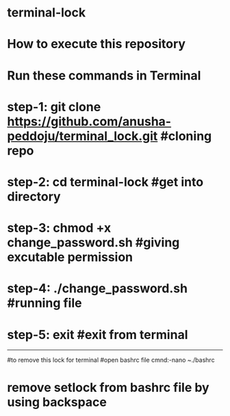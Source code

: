 # terminal-lock
# How to execute this repository
# Run these commands in Terminal
# step-1: git clone  https://github.com/anusha-peddoju/terminal_lock.git #cloning repo
# step-2: cd terminal-lock #get into directory
# step-3: chmod +x change_password.sh #giving excutable permission
# step-4: ./change_password.sh #running file
# step-5: exit #exit from terminal
-----------------------------------------
#to remove this lock for terminal
      #open bashrc file
      cmnd:-nano ~./bashrc
# remove setlock from bashrc file by using backspace


